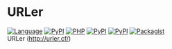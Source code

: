 # URLer
[![Language](https://img.shields.io/badge/language-PHP,%20Python-blue.svg)]()
[![PyPI](https://img.shields.io/pypi/pyversions/Django.svg)]()
[![PHP](https://img.shields.io/badge/php-5.x%20or%20more-blue.svg)]()
[![PyPI](https://img.shields.io/badge/wheel-no-red.svg)]()
[![PyPI](https://img.shields.io/badge/tests-ok-green.svg)]()
[![Packagist](https://img.shields.io/packagist/l/doctrine/orm.svg)]()  
URLer (http://urler.cf/)
